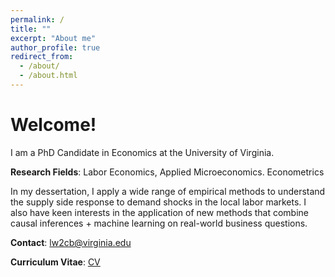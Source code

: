 ```yaml
---
permalink: /
title: ""
excerpt: "About me"
author_profile: true
redirect_from: 
  - /about/
  - /about.html
---
```


Welcome!
======

I am a PhD Candidate in Economics at the University of Virginia.

**Research Fields**: Labor Economics, Applied Microeconomics. Econometrics

In my dessertation, I apply a wide range of empirical methods to understand the supply side response to demand shocks in the local labor markets. I also have keen interests in the application of new methods that combine causal inferences + machine learning on real-world business questions. 

**Contact**: lw2cb@virginia.edu

**Curriculum Vitae**: [CV](../files/CV_Lichen.pdf)

